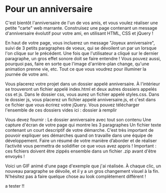 # Pour un anniversaire

C'est bientôt l'anniversaire de l'un de vos amis, et vous voulez réaliser une petite "carte" web marrante. Construisez une page contenant un message d'anniversaire évolutif pour votre ami, en utilisant HTML, CSS et jQuery !
 
En haut de votre page, vous incluerez un message "Joyeux anniversaire", suivi de 3 petits paragraphes de voeux, qui se dévoilent un par un lorsque l'on clique sur le précédent. Une fois que l'utilisateur a cliqué sur le dernier paragraphe, un gros effet sonore doit se faire entendre ! Vous pouvez aussi, pourquoi pas, faire en sorte que l'image d'arrière-plan change, qu'une animation prenne vie, etc. Tout ce que vous voudrez pour illuminer la journée de votre ami.
 
Vous placerez votre projet dans un dossier appelé anniversaire. À l'intérieur se trouveront un fichier appelé index.html et deux autres dossiers appelés css et js. Dans le dossier css, vous aurez un fichier appelé styles.css. Dans le dossier js, vous placerez un fichier appelé anniversaire.js, et c'est dans ce fichier que vous écrirez votre jQuery. Vous pouvez télécharger l'ensemble de ces dossiers vides ici : dossier à remplir
 
Vous devez fournir :
Le dossier anniversaire avec tout son contenu
Une capture d'écran de votre page qui montre les 3 paragraphes
Un fichier texte contenant un court descriptif de votre démarche. C’est très important de pouvoir expliquer ses démarches quand on travaille dans une équipe de développement. Faire un résumé de votre manière d’aborder et de réaliser l’activité vous permettra de solidifier ce que vous avez appris !
Important : ces fichiers doivent être zippés ensemble dans un fichier .zip avant d'être envoyés !

Voici un GIF animé d'une page d'exemple que j'ai réalisée. À chaque clic, un nouveau paragraphe se dévoile, et il y a un gros changement visuel à la fin. N'hésitez pas à faire quelque chose au look complètement différent !

a tester !!

